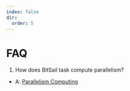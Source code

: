 ```yaml
---
index: false
dir:
  order: 5
---
```


# FAQ

1. How does BitSail task compute parallelism?
  - A: [Parallelism Computing](parallelism.md)
